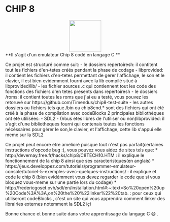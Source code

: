 # CHIP 8

<div align="center">
<img src="https://i0.wp.com/www.gamecodeur.fr/wp-content/uploads/2022/03/programmation-dun-emulateur-YouTube-Thumbnail.png?resize=350%2C200&ssl=1" width="100px"/>
</div>
**Il s'agit d'un emulateur Chip 8 codé en langage C **
<p>
Ce projet est structuré comme suit:
    - le dossiers repertoiresh: il contitent tout les fichiers d'en-tetes créés pendant la phase de codage
    - libprovided: il contient les fichiers d'en-tetes permettant de gerer l'affichage, le son et le clavier, il est bien evidemment fourni avec la lib compilé situé à libprovided/lib/
    - les fichier sources .c qui contiennent tout les code des fonctions des fichiers d'en tetes presents dans repertoiresh
    - le dossiers /roms: il contient toutes les roms que j'ai eu a testé, vous pouvez les retoruvé sur https://github.com/Timendus/chip8-test-suite
    - les autres dossiers ou fichiers tels que /bin ou chip8end.* sont des fichiers qui ont été créé à la phase de compilation avec codeBlocks
2 principales bibliothèques ont été utilisées:
    - SDL2
    - (Vous etes libres de l'utiliser ou non)libprovided: il s'agit d'une bibliotheques fourni qui contenais toutes les fonctions nécéssaires pour gérer le son,le clavier, et l'affichage, cette lib s'appui elle meme sur la SDL2

</p>


<p>
Ce projet peut encore etre amelioré puisque tout n'est pas parfait(certaines instructions d'opcode bug :), vous pouvez vous aidez de sites tels que:
    * http://devernay.free.fr/hacks/chip8/C8TECH10.HTM : il explique le fonctionnement de la chip 8 ainsi que ses caracteristques(en anglais)
    * https://jeux.developpez.com/tutoriels/programmer-emulateur-console/tutoriel-5-exemples-avec-quelques-instructions/ : il explique et code le chip 8 (bien evidémment vous devez regarder le code que si vous bloquez vous-meme sur une partie lors du codage)
    * http://fredericgoset.ovh/sdl/en/installation.html#:~:text=So%20open%20up%20Code%3A%3A,on%20the%20%22linker%22%20tab.  : pour ceux qui utiliseront codeBlocks , c'est un site qui vous apprendra comment linker des librairies externes notemment la SDL2 içi

</p>

Bonne chance et bonne suite dans votre apprentissage du langage C :smile: .